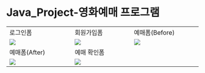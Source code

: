 # Java_Project-영화예매 프로그램

<table>
<tr>
<td>로그인폼</td><td>회원가입폼</td><td>예매폼(Before)</td>
</tr>
<tr>
<td width = "250px">
<img src = "https://github.com/BrokenMental/Java_Project-2nd/blob/master/pics/%EB%A1%9C%EA%B7%B8%EC%9D%B8%ED%8F%BC.PNG?raw=true">
</td>
<td width = "250px">
<img src = "https://github.com/BrokenMental/Java_Project-2nd/blob/master/pics/SignUp.PNG?raw=true">
</td>
<td width = "250px">
<img src="https://github.com/BrokenMental/Java_Project-2nd/blob/master/pics/MovieChoice(Before).PNG?raw=true">
</td>
</tr>
<tr>
<td>예매폼(After)</td><td>예매 확인폼</td><td></td>
</tr>
<tr>
<td><img src = "https://github.com/BrokenMental/Java_Project-2nd/blob/master/pics/MovieChoice(after).PNG?raw=true"></td>
<td><img src = "https://github.com/BrokenMental/Java_Project-2nd/blob/master/pics/CheckReserv.PNG?raw=true"></td>
<td></td>
</tr>
</table> 
